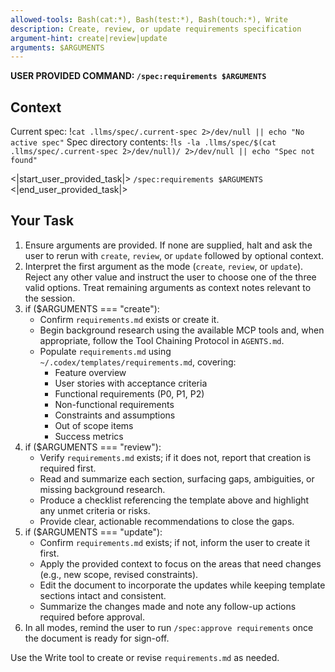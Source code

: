 ```yaml
---
allowed-tools: Bash(cat:*), Bash(test:*), Bash(touch:*), Write
description: Create, review, or update requirements specification
argument-hint: create|review|update
arguments: $ARGUMENTS
---
```


**USER PROVIDED COMMAND: `/spec:requirements $ARGUMENTS`**

## Context

Current spec: !`cat .llms/spec/.current-spec 2>/dev/null || echo "No active spec"`
Spec directory contents: !`ls -la .llms/spec/$(cat .llms/spec/.current-spec 2>/dev/null)/ 2>/dev/null || echo "Spec not found"`

<|start_user_provided_task|>
`/spec:requirements $ARGUMENTS`
<|end_user_provided_task|>

## Your Task

1. Ensure arguments are provided. If none are supplied, halt and ask the user to rerun with `create`, `review`, or `update` followed by optional context.
2. Interpret the first argument as the mode (`create`, `review`, or `update`). Reject any other value and instruct the user to choose one of the three valid options. Treat remaining arguments as context notes relevant to the session.
3. if ($ARGUMENTS === "create"):
   - Confirm `requirements.md` exists or create it.
   - Begin background research using the available MCP tools and, when appropriate, follow the Tool Chaining Protocol in `AGENTS.md`.
   - Populate `requirements.md` using `~/.codex/templates/requirements.md`, covering:
     - Feature overview
     - User stories with acceptance criteria
     - Functional requirements (P0, P1, P2)
     - Non-functional requirements
     - Constraints and assumptions
     - Out of scope items
     - Success metrics
4. if ($ARGUMENTS === "review"):
   - Verify `requirements.md` exists; if it does not, report that creation is required first.
   - Read and summarize each section, surfacing gaps, ambiguities, or missing background research.
   - Produce a checklist referencing the template above and highlight any unmet criteria or risks.
   - Provide clear, actionable recommendations to close the gaps.
5. if ($ARGUMENTS === "update"):
   - Confirm `requirements.md` exists; if not, inform the user to create it first.
   - Apply the provided context to focus on the areas that need changes (e.g., new scope, revised constraints).
   - Edit the document to incorporate the updates while keeping template sections intact and consistent.
   - Summarize the changes made and note any follow-up actions required before approval.
6. In all modes, remind the user to run `/spec:approve requirements` once the document is ready for sign-off.

Use the Write tool to create or revise `requirements.md` as needed.
